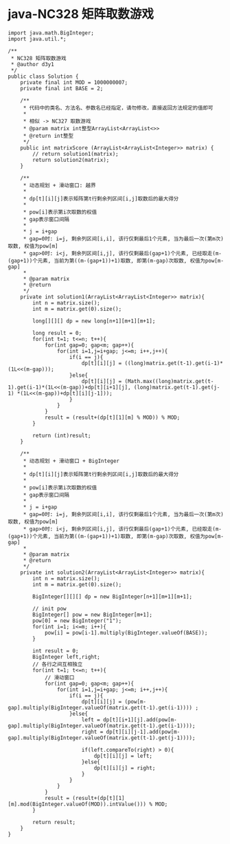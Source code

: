 # java-NC328 矩阵取数游戏


    import java.math.BigInteger;
    import java.util.*;
    
    /**
     * NC328 矩阵取数游戏
     * @author d3y1
     */
    public class Solution {
        private final int MOD = 1000000007;
        private final int BASE = 2;
    
        /**
         * 代码中的类名、方法名、参数名已经指定，请勿修改，直接返回方法规定的值即可
         *
         * 相似 -> NC327 取数游戏
         * @param matrix int整型ArrayList<ArrayList<>>
         * @return int整型
         */
        public int matrixScore (ArrayList<ArrayList<Integer>> matrix) {
            // return solution1(matrix);
            return solution2(matrix);
        }
    
        /**
         * 动态规划 + 滑动窗口: 越界
         *
         * dp[t][i][j]表示矩阵第t行剩余列区间[i,j]取数后的最大得分
         *
         * pow[i]表示第i次取数的权值
         * gap表示窗口间隔
         *
         * j = i+gap
         * gap=0时: i=j, 剩余列区间[i,i], 该行仅剩最后1个元素, 当为最后一次(第m次)取数, 权值为pow[m]
         * gap>0时: i<j, 剩余列区间[i,j], 该行仅剩最后(gap+1)个元素, 已经取走(m-(gap+1))个元素, 当前为第((m-(gap+1))+1)取数, 即第(m-gap)次取数, 权值为pow[m-gap]
         *
         * @param matrix
         * @return
         */
        private int solution1(ArrayList<ArrayList<Integer>> matrix){
            int n = matrix.size();
            int m = matrix.get(0).size();
    
            long[][][] dp = new long[n+1][m+1][m+1];
    
            long result = 0;
            for(int t=1; t<=n; t++){
                for(int gap=0; gap<m; gap++){
                    for(int i=1,j=i+gap; j<=m; i++,j++){
                        if(i == j){
                            dp[t][i][j] = ((long)matrix.get(t-1).get(i-1)*(1L<<(m-gap)));
                        }else{
                            dp[t][i][j] = (Math.max((long)matrix.get(t-1).get(i-1)*(1L<<(m-gap))+dp[t][i+1][j], (long)matrix.get(t-1).get(j-1) *(1L<<(m-gap))+dp[t][i][j-1]));
                        }
                    }
                }
                result = (result+(dp[t][1][m] % MOD)) % MOD;
            }
    
            return (int)result;
        }
    
        /**
         * 动态规划 + 滑动窗口 + BigInteger
         *
         * dp[t][i][j]表示矩阵第t行剩余列区间[i,j]取数后的最大得分
         *
         * pow[i]表示第i次取数的权值
         * gap表示窗口间隔
         *
         * j = i+gap
         * gap=0时: i=j, 剩余列区间[i,i], 该行仅剩最后1个元素, 当为最后一次(第m次)取数, 权值为pow[m]
         * gap>0时: i<j, 剩余列区间[i,j], 该行仅剩最后(gap+1)个元素, 已经取走(m-(gap+1))个元素, 当前为第((m-(gap+1))+1)取数, 即第(m-gap)次取数, 权值为pow[m-gap]
         *
         * @param matrix
         * @return
         */
        private int solution2(ArrayList<ArrayList<Integer>> matrix){
            int n = matrix.size();
            int m = matrix.get(0).size();
    
            BigInteger[][][] dp = new BigInteger[n+1][m+1][m+1];
    
            // init pow
            BigInteger[] pow = new BigInteger[m+1];
            pow[0] = new BigInteger("1");
            for(int i=1; i<=m; i++){
                pow[i] = pow[i-1].multiply(BigInteger.valueOf(BASE));
            }
    
            int result = 0;
            BigInteger left,right;
            // 各行之间互相独立
            for(int t=1; t<=n; t++){
                // 滑动窗口
                for(int gap=0; gap<m; gap++){
                    for(int i=1,j=i+gap; j<=m; i++,j++){
                        if(i == j){
                            dp[t][i][j] = (pow[m-gap].multiply(BigInteger.valueOf(matrix.get(t-1).get(i-1)))) ;
                        }else{
                            left = dp[t][i+1][j].add(pow[m-gap].multiply(BigInteger.valueOf(matrix.get(t-1).get(i-1))));
                            right = dp[t][i][j-1].add(pow[m-gap].multiply(BigInteger.valueOf(matrix.get(t-1).get(j-1))));
    
                            if(left.compareTo(right) > 0){
                                dp[t][i][j] = left;
                            }else{
                                dp[t][i][j] = right;
                            }
                        }
                    }
                }
                result = (result+(dp[t][1][m].mod(BigInteger.valueOf(MOD)).intValue())) % MOD;
            }
    
            return result;
        }
    }

  

